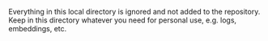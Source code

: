 Everything in this local directory is ignored and not added to the repository.
Keep in this directory whatever you need for personal use, e.g. logs, embeddings, etc.